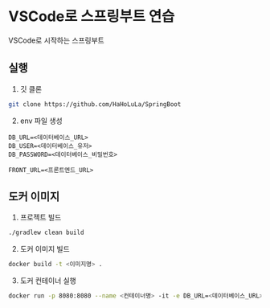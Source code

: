 # VSCode로 스프링부트 연습

VSCode로 시작하는 스프링부트

## 실행

1. 깃 클론
```bash
git clone https://github.com/HaHoLuLa/SpringBoot
```

2. env 파일 생성
```env
DB_URL=<데이터베이스_URL>
DB_USER=<데이터베이스_유저>
DB_PASSWORD=<데이터베이스_비밀번호>

FRONT_URL=<프론트엔드_URL>
```

## 도커 이미지

1. 프로젝트 빌드
```bash
./gradlew clean build
```

2. 도커 이미지 빌드
```bash
docker build -t <이미지명> .
```

3. 도커 컨테이너 실행
```bash
docker run -p 8080:8080 --name <컨테이너명> -it -e DB_URL=<데이터베이스_URL> -e DB_USER=<데이터베이스_유저> -e DB_PASSWORD=<데이터베이스_비밀번호> -e FRONT_URL=<프론트엔드_URL> <이미지명>
```